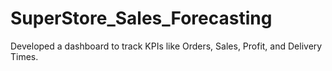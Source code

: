 # SuperStore_Sales_Forecasting
Developed a dashboard to track KPIs like Orders, Sales, Profit, and Delivery Times.
